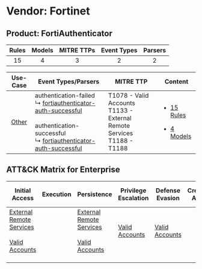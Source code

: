 Vendor: Fortinet
================
Product: FortiAuthenticator
---------------------------
| Rules | Models | MITRE TTPs | Event Types | Parsers |
|:-----:|:------:|:----------:|:-----------:|:-------:|
|  15   |   4    |     3      |      2      |    2    |

|                Use-Case                | Event Types/Parsers                                                                                                                                                                                                                                                          | MITRE TTP                                                                       | Content                                                                                                       |
|:--------------------------------------:| ---------------------------------------------------------------------------------------------------------------------------------------------------------------------------------------------------------------------------------------------------------------------------- | ------------------------------------------------------------------------------- | ------------------------------------------------------------------------------------------------------------- |
| [Other](../../../UseCases/uc_other.md) |  authentication-failed<br> ↳ [fortiauthenticator-auth-successful](Parsers/parserContent_fortiauthenticator-auth-successful.md)<br><br> authentication-successful<br> ↳ [fortiauthenticator-auth-successful](Parsers/parserContent_fortiauthenticator-auth-successful.md)<br> | T1078 - Valid Accounts<br>T1133 - External Remote Services<br>T1188 - T1188<br> | [<ul><li>15 Rules</li></ul><ul><li>4 Models</li></ul>](Rules_Models/r_m_fortinet_fortiauthenticator_Other.md) |

ATT&CK Matrix for Enterprise
----------------------------
| Initial Access                                                                                                                                   | Execution | Persistence                                                                                                                                      | Privilege Escalation                                                | Defense Evasion                                                     | Credential Access | Discovery | Lateral Movement | Collection | Command and Control | Exfiltration | Impact |
| ------------------------------------------------------------------------------------------------------------------------------------------------ | --------- | ------------------------------------------------------------------------------------------------------------------------------------------------ | ------------------------------------------------------------------- | ------------------------------------------------------------------- | ----------------- | --------- | ---------------- | ---------- | ------------------- | ------------ | ------ |
| [External Remote Services](https://attack.mitre.org/techniques/T1133)<br><br>[Valid Accounts](https://attack.mitre.org/techniques/T1078)<br><br> |           | [External Remote Services](https://attack.mitre.org/techniques/T1133)<br><br>[Valid Accounts](https://attack.mitre.org/techniques/T1078)<br><br> | [Valid Accounts](https://attack.mitre.org/techniques/T1078)<br><br> | [Valid Accounts](https://attack.mitre.org/techniques/T1078)<br><br> |                   |           |                  |            |                     |              |        |